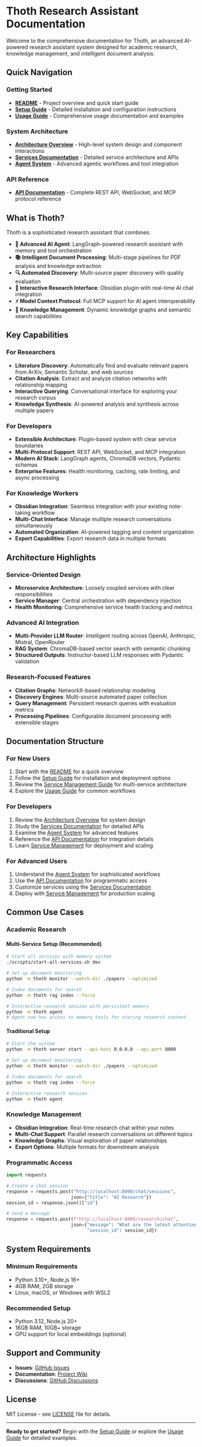 # Thoth Research Assistant Documentation

Welcome to the comprehensive documentation for Thoth, an advanced AI-powered research assistant system designed for academic research, knowledge management, and intelligent document analysis.

## Quick Navigation

### Getting Started
- **[README](../README.md)** - Project overview and quick start guide
- **[Setup Guide](setup.md)** - Detailed installation and configuration instructions
- **[Usage Guide](usage.md)** - Comprehensive usage documentation and examples

### System Architecture
- **[Architecture Overview](architecture.md)** - High-level system design and component interactions
- **[Services Documentation](services.md)** - Detailed service architecture and APIs
- **[Agent System](agent-system.md)** - Advanced agentic workflows and tool integration

### API Reference
- **[API Documentation](api.md)** - Complete REST API, WebSocket, and MCP protocol reference

## What is Thoth?

Thoth is a sophisticated research assistant that combines:

- **🤖 Advanced AI Agent**: LangGraph-powered research assistant with memory and tool orchestration
- **📚 Intelligent Document Processing**: Multi-stage pipelines for PDF analysis and knowledge extraction
- **🔍 Automated Discovery**: Multi-source paper discovery with quality evaluation
- **💬 Interactive Research Interface**: Obsidian plugin with real-time AI chat integration
- **⚡ Model Context Protocol**: Full MCP support for AI agent interoperability
- **🧠 Knowledge Management**: Dynamic knowledge graphs and semantic search capabilities

## Key Capabilities

### For Researchers
- **Literature Discovery**: Automatically find and evaluate relevant papers from ArXiv, Semantic Scholar, and web sources
- **Citation Analysis**: Extract and analyze citation networks with relationship mapping
- **Interactive Querying**: Conversational interface for exploring your research corpus
- **Knowledge Synthesis**: AI-powered analysis and synthesis across multiple papers

### For Developers
- **Extensible Architecture**: Plugin-based system with clear service boundaries
- **Multi-Protocol Support**: REST API, WebSocket, and MCP integration
- **Modern AI Stack**: LangGraph agents, ChromaDB vectors, Pydantic schemas
- **Enterprise Features**: Health monitoring, caching, rate limiting, and async processing

### For Knowledge Workers
- **Obsidian Integration**: Seamless integration with your existing note-taking workflow
- **Multi-Chat Interface**: Manage multiple research conversations simultaneously
- **Automated Organization**: AI-powered tagging and content organization
- **Export Capabilities**: Export research data in multiple formats

## Architecture Highlights

### Service-Oriented Design
- **Microservice Architecture**: Loosely coupled services with clear responsibilities
- **Service Manager**: Central orchestration with dependency injection
- **Health Monitoring**: Comprehensive service health tracking and metrics

### Advanced AI Integration
- **Multi-Provider LLM Router**: Intelligent routing across OpenAI, Anthropic, Mistral, OpenRouter
- **RAG System**: ChromaDB-based vector search with semantic chunking
- **Structured Outputs**: Instructor-based LLM responses with Pydantic validation

### Research-Focused Features
- **Citation Graphs**: NetworkX-based relationship modeling
- **Discovery Engines**: Multi-source automated paper collection
- **Query Management**: Persistent research queries with evaluation metrics
- **Processing Pipelines**: Configurable document processing with extensible stages

## Documentation Structure

### For New Users
1. Start with the [README](../README.md) for a quick overview
2. Follow the [Setup Guide](setup.md) for installation and deployment options
3. Review the [Service Management Guide](service-management.md) for multi-service architecture
4. Explore the [Usage Guide](usage.md) for common workflows

### For Developers
1. Review the [Architecture Overview](architecture.md) for system design
2. Study the [Services Documentation](services.md) for detailed APIs
3. Examine the [Agent System](agent-system.md) for advanced features
4. Reference the [API Documentation](api.md) for integration details
5. Learn [Service Management](service-management.md) for deployment and scaling

### For Advanced Users
1. Understand the [Agent System](agent-system.md) for sophisticated workflows
2. Use the [API Documentation](api.md) for programmatic access
3. Customize services using the [Services Documentation](services.md)
4. Deploy with [Service Management](service-management.md) for production scaling

## Common Use Cases

### Academic Research

#### Multi-Service Setup (Recommended)
```bash
# Start all services with memory system
./scripts/start-all-services.sh dev

# Set up document monitoring
python -m thoth monitor --watch-dir ./papers --optimized

# Index documents for search
python -m thoth rag index --force

# Interactive research session with persistent memory
python -m thoth agent
# Agent now has access to memory tools for storing research context
```

#### Traditional Setup
```bash
# Start the system
python -m thoth server start --api-host 0.0.0.0 --api-port 8000

# Set up document monitoring
python -m thoth monitor --watch-dir ./papers --optimized

# Index documents for search
python -m thoth rag index --force

# Interactive research session
python -m thoth agent
```

### Knowledge Management
- **Obsidian Integration**: Real-time research chat within your notes
- **Multi-Chat Support**: Parallel research conversations on different topics
- **Knowledge Graphs**: Visual exploration of paper relationships
- **Export Options**: Multiple formats for downstream analysis

### Programmatic Access
```python
import requests

# Create a chat session
response = requests.post("http://localhost:8000/chat/sessions",
                        json={"title": "AI Research"})
session_id = response.json()["id"]

# Send a message
response = requests.post(f"http://localhost:8000/research/chat",
                        json={"message": "What are the latest attention mechanisms?",
                              "session_id": session_id})
```

## System Requirements

### Minimum Requirements
- Python 3.10+, Node.js 16+
- 4GB RAM, 2GB storage
- Linux, macOS, or Windows with WSL2

### Recommended Setup
- Python 3.12, Node.js 20+
- 16GB RAM, 10GB+ storage
- GPU support for local embeddings (optional)

## Support and Community

- **Issues**: [GitHub Issues](https://github.com/acertainKnight/project-thoth/issues)
- **Documentation**: [Project Wiki](https://github.com/acertainKnight/project-thoth/wiki)
- **Discussions**: [GitHub Discussions](https://github.com/acertainKnight/project-thoth/discussions)

## License

MIT License - see [LICENSE](../LICENSE) file for details.

---

**Ready to get started?** Begin with the [Setup Guide](setup.md) or explore the [Usage Guide](usage.md) for detailed examples.
